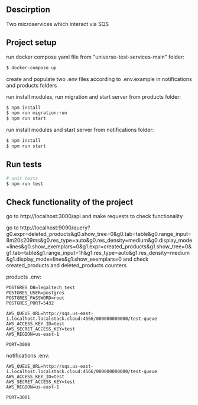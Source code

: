 ## Descirption
Two microservices which interact via SQS

## Project setup

run docker compose yaml file from "universe-test-services-main" folder:
```bash
$ docker-compose up
```


create and populate two .env files according to .env.example in notifications and products folders

run install modules, run migration and start server from products folder:
```bash
$ npm install
$ npm run migration:run
$ npm run start
```

run install modules and start server from notifications folder:
```bash
$ npm install
$ npm run start
```

## Run tests
```bash
# unit tests
$ npm run test
```

## Check functionality of the project
go to http://localhost:3000/api and make requests to check functionality

go to http://localhost:9090/query?g0.expr=deleted_products&g0.show_tree=0&g0.tab=table&g0.range_input=8m20s209ms&g0.res_type=auto&g0.res_density=medium&g0.display_mode=lines&g0.show_exemplars=0&g1.expr=created_products&g1.show_tree=0&g1.tab=table&g1.range_input=1h&g1.res_type=auto&g1.res_density=medium&g1.display_mode=lines&g1.show_exemplars=0 and check created_products and deleted_products counters


products .env:
```
POSTGRES_DB=legaltech_test
POSTGRES_USER=postgres
POSTGRES_PASSWORD=root
POSTGRES_PORT=5432

AWS_QUEUE_URL=http://sqs.us-east-1.localhost.localstack.cloud:4566/000000000000/test-queue
AWS_ACCESS_KEY_ID=test
AWS_SECRET_ACCESS_KEY=test
AWS_REGION=us-east-1

PORT=3000
```
notifications .env:
```
AWS_QUEUE_URL=http://sqs.us-east-1.localhost.localstack.cloud:4566/000000000000/test-queue
AWS_ACCESS_KEY_ID=test
AWS_SECRET_ACCESS_KEY=test
AWS_REGION=us-east-1

PORT=3001
```
